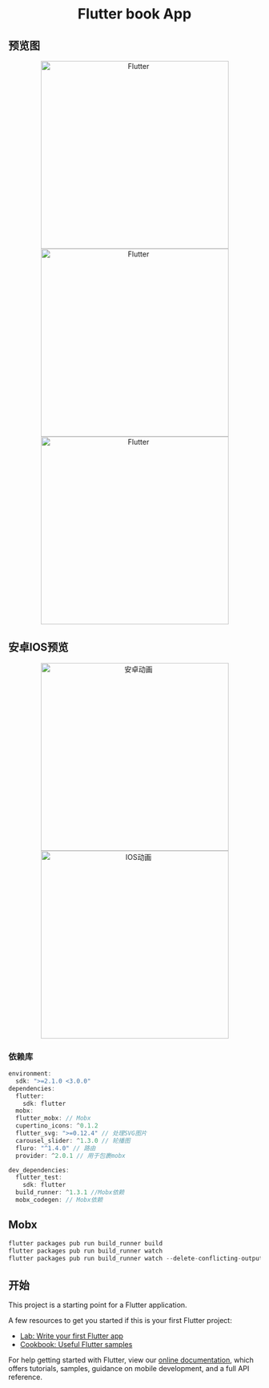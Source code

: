 <h1 align="center">Flutter book App</h1>

## 预览图

<p align="center">
    <img width="375" title="Flutter" src="assets/preview/Find-2-min.png">
    <img width="375" title="Flutter" src="assets/preview/Home-min.png">
    <img width="375" title="Flutter" src="assets/preview/Success-min.png">
</p>

## 安卓IOS预览
<p align="center">
    <img width="375" title="安卓动画" src="assets/preview/android.gif">
    <img width="375" title="IOS动画" src="assets/preview/iphone.gif">
</p>

### 依赖库

```dart
environment:
  sdk: ">=2.1.0 <3.0.0"
dependencies:
  flutter:
    sdk: flutter
  mobx:
  flutter_mobx: // Mobx
  cupertino_icons: ^0.1.2
  flutter_svg: ">=0.12.4" // 处理SVG图片
  carousel_slider: ^1.3.0 // 轮播图
  fluro: "^1.4.0" // 路由
  provider: ^2.0.1 // 用于包裹mobx

dev_dependencies:
  flutter_test:
    sdk: flutter
  build_runner: ^1.3.1 //Mobx依赖
  mobx_codegen: // Mobx依赖
```

## Mobx

```dart
flutter packages pub run build_runner build
flutter packages pub run build_runner watch
flutter packages pub run build_runner watch --delete-conflicting-outputs
```

## 开始

This project is a starting point for a Flutter application.

A few resources to get you started if this is your first Flutter project:

- [Lab: Write your first Flutter app](https://flutter.io/docs/get-started/codelab)
- [Cookbook: Useful Flutter samples](https://flutter.io/docs/cookbook)

For help getting started with Flutter, view our 
[online documentation](https://flutter.io/docs), which offers tutorials, 
samples, guidance on mobile development, and a full API reference.
